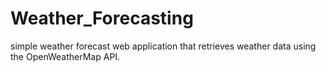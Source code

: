# Weather_Forecasting
simple weather forecast web application that retrieves weather data using the OpenWeatherMap API.
